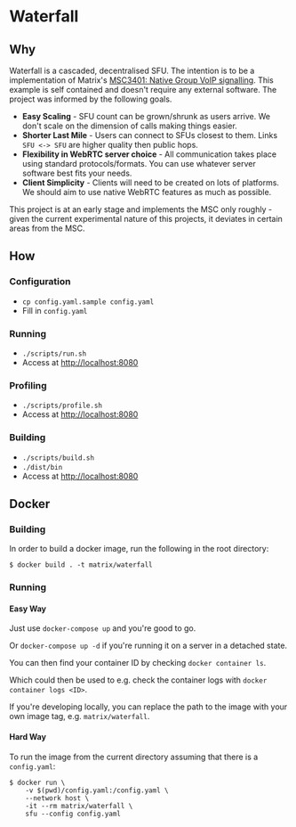 # Waterfall

## Why

Waterfall is a cascaded, decentralised SFU. The intention is to
be a implementation of Matrix's [MSC3401: Native Group VoIP
signalling](https://github.com/matrix-org/matrix-spec-proposals/blob/matthew/group-voip/proposals/3401-group-voip.md).
This example is self contained and doesn't require any external software. The
project was informed by the following goals.

* **Easy Scaling** - SFU count can be grown/shrunk as users arrive. We don't
  scale on the dimension of calls making things easier.
* **Shorter Last Mile** - Users can connect to SFUs closest to them. Links `SFU
  <-> SFU` are higher quality then public hops.
* **Flexibility in WebRTC server choice** - All communication takes place using
  standard protocols/formats. You can use whatever server software best fits
  your needs.
* **Client Simplicity** - Clients will need to be created on lots of platforms.
  We should aim to use native WebRTC features as much as possible.

This project is at an early stage and implements the MSC only roughly - given
the current experimental nature of this projects, it deviates in certain areas
from the MSC.

## How

### Configuration

* `cp config.yaml.sample config.yaml`
* Fill in `config.yaml`

### Running

* `./scripts/run.sh`
* Access at <http://localhost:8080>

### Profiling

* `./scripts/profile.sh`
* Access at <http://localhost:8080>

### Building

* `./scripts/build.sh`
* `./dist/bin`
* Access at <http://localhost:8080>

## Docker

### Building

In order to build a docker image, run the following in the root directory:

`$ docker build . -t matrix/waterfall`

### Running

#### Easy Way

Just use `docker-compose up` and you're good to go.

Or `docker-compose up -d` if you're running it on a server in a detached state.

You can then find your container ID by checking `docker container ls`.

Which could then be used to e.g. check the container logs with `docker container logs <ID>`.

If you're developing locally, you can replace the path to the image with your own image tag, e.g. `matrix/waterfall`.

#### Hard Way

To run the image from the current directory assuming that there is a `config.yaml`:

```
$ docker run \
    -v $(pwd)/config.yaml:/config.yaml \
    --network host \
    -it --rm matrix/waterfall \
    sfu --config config.yaml
```
